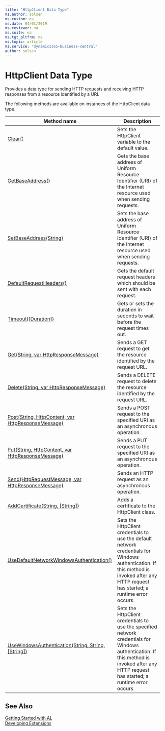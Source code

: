 ```yaml
---
title: "HttpClient Data Type"
ms.author: solsen
ms.custom: na
ms.date: 04/01/2019
ms.reviewer: na
ms.suite: na
ms.tgt_pltfrm: na
ms.topic: article
ms.service: "dynamics365-business-central"
author: solsen
---
```

[//]: # (START>DO_NOT_EDIT)
[//]: # (IMPORTANT:Do not edit any of the content between here and the END>DO_NOT_EDIT.)
[//]: # (Any modifications should be made in the .xml files in the ModernDev repo.)
# HttpClient Data Type
Provides a data type for sending HTTP requests and receiving HTTP responses from a resource identified by a URI.



The following methods are available on instances of the HttpClient data type.

|Method name|Description|
|-----------|-----------|
|[Clear()](httpclient-clear-method.md)|Sets the HttpClient variable to the default value.|
|[GetBaseAddress()](httpclient-getbaseaddress-method.md)|Gets the base address of Uniform Resource Identifier (URI) of the Internet resource used when sending requests.|
|[SetBaseAddress(String)](httpclient-setbaseaddress-method.md)|Sets the base address of Uniform Resource Identifier (URI) of the Internet resource used when sending requests.|
|[DefaultRequestHeaders()](httpclient-defaultrequestheaders-method.md)|Gets the default request headers which should be sent with each request.|
|[Timeout([Duration])](httpclient-timeout-method.md)|Gets or sets the duration in seconds to wait before the request times out.|
|[Get(String, var HttpResponseMessage)](httpclient-get-method.md)|Sends a GET request to get the resource identified by the request URL.|
|[Delete(String, var HttpResponseMessage)](httpclient-delete-method.md)|Sends a DELETE request to delete the resource identified by the request URL.|
|[Post(String, HttpContent, var HttpResponseMessage)](httpclient-post-method.md)|Sends a POST request to the specified URI as an asynchronous operation.|
|[Put(String, HttpContent, var HttpResponseMessage)](httpclient-put-method.md)|Sends a PUT request to the specified URI as an asynchronous operation.|
|[Send(HttpRequestMessage, var HttpResponseMessage)](httpclient-send-method.md)|Sends an HTTP request as an asynchronous operation.|
|[AddCertificate(String, [String])](httpclient-addcertificate-method.md)|Adds a certificate to the HttpClient class.|
|[UseDefaultNetworkWindowsAuthentication()](httpclient-usedefaultnetworkwindowsauthentication-method.md)|Sets the HttpClient credentials to use the default network credentials for Windows authentication. If this method is invoked after any HTTP request has started; a runtime error occurs.|
|[UseWindowsAuthentication(String, String, [String])](httpclient-usewindowsauthentication-method.md)|Sets the HttpClient credentials to use the specified network credentials for Windows authentication. If this method is invoked after any HTTP request has started; a runtime error occurs.|

[//]: # (IMPORTANT: END>DO_NOT_EDIT)
## See Also
[Getting Started with AL](../../devenv-get-started.md)  
[Developing Extensions](../../devenv-dev-overview.md)  